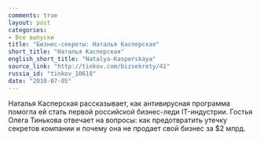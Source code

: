 ```yaml
---
comments: true
layout: post
categories:
- Все выпуски
title: "Бизнес-секреты: Наталья Касперская"
short_title: "Наталья Касперская"
english_short_title: "Natalya-Kasperskaya"
source_link: "http://tinkov.com/bizsekrety/41"
russia_id: "tinkov_10618"
date: "2010-07-05"
---
```

Наталья Касперская рассказывает, как антивирусная программа помогла ей стать первой российской бизнес-леди IT-индустрии. Гостья Олега Тинькова отвечает на вопросы: как предотвратить утечку секретов компании и почему она не продает свой бизнес за $2 млрд.
